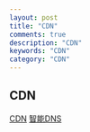 ```yaml
---
layout: post
title: "CDN"
comments: true
description: "CDN"
keywords: "CDN"
category: "CDN"
---
```


## CDN

[CDN](/CDN)
[智能DNS](/DNS)